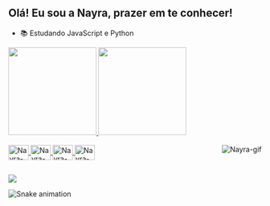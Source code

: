 ## Olá! Eu sou a Nayra, prazer em te conhecer!

- 📚 Estudando JavaScript e Python

<div style="display: inline_block">
  <a href="https://github.com/nayrabelarmino">
  <img height="175em" src="https://github-readme-stats.vercel.app/api?username=nayrabelarmino&show_icons=true&theme=tokyonight">
  <img height="175em" src="https://github-readme-stats.vercel.app/api/top-langs/?username=nayrabelarmino&layout=compact&langs_count=7&theme=tokyonight">
</div>

<div style="display: inline_block"><br>
   <img align="center" alt="Nayra-html" height="30" width="40" src="https://cdn.jsdelivr.net/gh/devicons/devicon/icons/html5/html5-original.svg">
  <img align="center" alt="Nayra-css" height="30" width="40" src="https://cdn.jsdelivr.net/gh/devicons/devicon/icons/css3/css3-original.svg">
  <img align="center" alt="Nayra-js" height="30" width="40" src="https://cdn.jsdelivr.net/gh/devicons/devicon/icons/javascript/javascript-original.svg">
  <img align="center" alt="Nayra-python" height="30" width="40" src="https://cdn.jsdelivr.net/gh/devicons/devicon/icons/python/python-original.svg">
  <img align="right" alt="Nayra-gif" src="https://i.picasion.com/pic92/c1f9d0a3ae32ea1036e76172d512b297.gif">
</div>

##
  
<div>
<a href="https://www.linkedin.com/in/nayrabelarmino/" target="_blank"><img src="https://img.shields.io/badge/-LinkedIn-%230077B5?style=for-the-badge&logo=linkedin&logoColor=white" target="_blank"></a>

![Snake animation](https://github.com/nayrabelarmino/nayrabelarmino/blob/output/github-contribution-grid-snake.svg)

</div>
